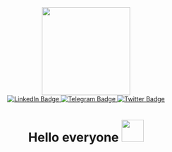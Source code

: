 
<!--
**SergeySvist/SergeySvist** is a ✨ _special_ ✨ repository because its `README.md` (this file) appears on your GitHub profile.

Here are some ideas to get you started:

- 🔭 I’m currently working on ...
- 🌱 I’m currently learning ...
- 👯 I’m looking to collaborate on ...
- 🤔 I’m looking for help with ...
- 💬 Ask me about ...
- 📫 How to reach me: ...
- 😄 Pronouns: ...
- ⚡ Fun fact: ...
-->
<div id="header" align="center">
  <img src="https://media.giphy.com/media/v1.Y2lkPTc5MGI3NjExN2E0OTVjNzJmYjIzNmJmMDMwYTQ0MmFhMzFjZDU0YTg5MmYyODc3MCZlcD12MV9pbnRlcm5hbF9naWZzX2dpZklkJmN0PWc/vzO0Vc8b2VBLi/giphy.gif" width="200"/>
  <div id="badges">
    <a href="https://www.linkedin.com/in/sergeysvist-3a21b4232/">
  <img src="https://img.shields.io/badge/LinkedIn-blue?style=for-the-badge&logo=linkedin&logoColor=white" alt="LinkedIn Badge"/>
    </a>
    <a href="https://t.me/SergeySvist">
  <img src="https://img.shields.io/badge/Telegram-blue?style=for-the-badge&logo=twitter&logoColor=white" alt="Telegram Badge"/>
    </a>
    <a href="https://twitter.com/Sergey_Svist">
  <img src="https://img.shields.io/badge/Twitter-blue?style=for-the-badge&logo=twitter&logoColor=white" alt="Twitter Badge"/>
    </a>
  </div>
  <img src="https://komarev.com/ghpvc/?username=SergeySvist&style=flat-square&color=blue" alt=""/>
  <h1>
  Hello everyone
  <img src="https://media.giphy.com/media/v1.Y2lkPTc5MGI3NjExMGFjNGZmYTI2NGI3NmU0ZGMxMTRkZjZmZWUzYjFjZTc1YTg0ZTg2YyZlcD12MV9pbnRlcm5hbF9naWZzX2dpZklkJmN0PWc/H5OcJyyzY25aqofOiS/giphy.gif" width="50px"/>
</h1>
</div>

